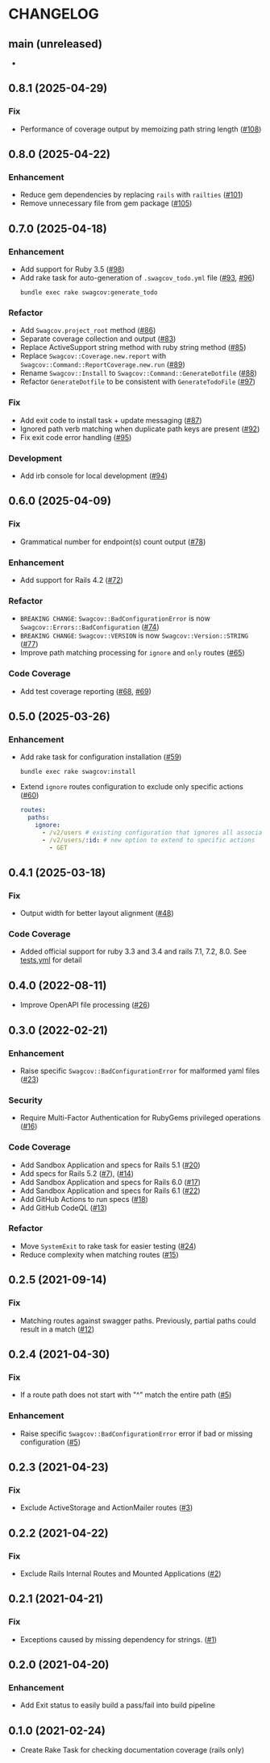 # CHANGELOG
## main (unreleased)
-

## 0.8.1 (2025-04-29)
### Fix
- Performance of coverage output by memoizing path string length ([#108](https://github.com/smridge/swagcov/pull/108))

## 0.8.0 (2025-04-22)
### Enhancement
- Reduce gem dependencies by replacing `rails` with `railties` ([#101](https://github.com/smridge/swagcov/pull/101))
- Remove unnecessary file from gem package ([#105](https://github.com/smridge/swagcov/pull/105))

## 0.7.0 (2025-04-18)
### Enhancement
- Add support for Ruby 3.5 ([#98](https://github.com/smridge/swagcov/pull/98))
- Add rake task for auto-generation of `.swagcov_todo.yml` file ([#93](https://github.com/smridge/swagcov/pull/93), [#96](https://github.com/smridge/swagcov/pull/96))
  ```shell
  bundle exec rake swagcov:generate_todo
  ```

### Refactor
- Add `Swagcov.project_root` method ([#86](https://github.com/smridge/swagcov/pull/86))
- Separate coverage collection and output ([#83](https://github.com/smridge/swagcov/pull/83))
- Replace ActiveSupport string method with ruby string method ([#85](https://github.com/smridge/swagcov/pull/85))
- Replace `Swagcov::Coverage.new.report` with `Swagcov::Command::ReportCoverage.new.run` ([#89](https://github.com/smridge/swagcov/pull/89))
- Rename `Swagcov::Install` to `Swagcov::Command::GenerateDotfile` ([#88](https://github.com/smridge/swagcov/pull/88))
- Refactor `GenerateDotfile` to be consistent with `GenerateTodoFile` ([#97](https://github.com/smridge/swagcov/pull/97))

### Fix
- Add exit code to install task + update messaging ([#87](https://github.com/smridge/swagcov/pull/87))
- Ignored path verb matching when duplicate path keys are present ([#92](https://github.com/smridge/swagcov/pull/92))
- Fix exit code error handling ([#95](https://github.com/smridge/swagcov/pull/95))

### Development
- Add irb console for local development ([#94](https://github.com/smridge/swagcov/pull/94))

## 0.6.0 (2025-04-09)
### Fix
- Grammatical number for endpoint(s) count output ([#78](https://github.com/smridge/swagcov/pull/78))

### Enhancement
- Add support for Rails 4.2 ([#72](https://github.com/smridge/swagcov/pull/72))

### Refactor
- `BREAKING CHANGE`: `Swagcov::BadConfigurationError` is now `Swagcov::Errors::BadConfiguration` ([#74](https://github.com/smridge/swagcov/pull/74))
- `BREAKING CHANGE`: `Swagcov::VERSION` is now `Swagcov::Version::STRING` ([#77](https://github.com/smridge/swagcov/pull/77))
- Improve path matching processing for `ignore` and `only` routes ([#65](https://github.com/smridge/swagcov/pull/65))

### Code Coverage
- Add test coverage reporting ([#68](https://github.com/smridge/swagcov/pull/68), [#69](https://github.com/smridge/swagcov/pull/69))

## 0.5.0 (2025-03-26)
### Enhancement
- Add rake task for configuration installation ([#59](https://github.com/smridge/swagcov/pull/59))
  ```shell
  bundle exec rake swagcov:install
  ```
- Extend `ignore` routes configuration to exclude only specific actions ([#60](https://github.com/smridge/swagcov/pull/60))
  ```yml
  routes:
    paths:
      ignore:
        - /v2/users # existing configuration that ignores all associated actions (verbs)
        - /v2/users/:id: # new option to extend to specific actions
          - GET
  ```

## 0.4.1 (2025-03-18)
### Fix
- Output width for better layout alignment ([#48](https://github.com/smridge/swagcov/pull/48))

### Code Coverage
  - Added official support for ruby 3.3 and 3.4 and rails 7.1, 7.2, 8.0. See [tests.yml](/.github/workflows/tests.yml) for detail

## 0.4.0 (2022-08-11)
  - Improve OpenAPI file processing ([#26](https://github.com/smridge/swagcov/pull/26))

## 0.3.0 (2022-02-21)
### Enhancement
- Raise specific `Swagcov::BadConfigurationError` for malformed yaml files ([#23](https://github.com/smridge/swagcov/pull/23))

### Security
- Require Multi-Factor Authentication for RubyGems privileged operations ([#16](https://github.com/smridge/swagcov/pull/16))

### Code Coverage
- Add Sandbox Application and specs for Rails 5.1 ([#20](https://github.com/smridge/swagcov/pull/20))
- Add specs for Rails 5.2 ([#7](https://github.com/smridge/swagcov/pull/7)), ([#14](https://github.com/smridge/swagcov/pull/14))
- Add Sandbox Application and specs for Rails 6.0 ([#17](https://github.com/smridge/swagcov/pull/17))
- Add Sandbox Application and specs for Rails 6.1 ([#22](https://github.com/smridge/swagcov/pull/22))
- Add GitHub Actions to run specs ([#18](https://github.com/smridge/swagcov/pull/18))
- Add GitHub CodeQL ([#13](https://github.com/smridge/swagcov/pull/13))

### Refactor
- Move `SystemExit` to rake task for easier testing ([#24](https://github.com/smridge/swagcov/pull/24))
- Reduce complexity when matching routes ([#15](https://github.com/smridge/swagcov/pull/15))

## 0.2.5 (2021-09-14)
### Fix
- Matching routes against swagger paths. Previously, partial paths could result in a match ([#12](https://github.com/smridge/swagcov/pull/12))

## 0.2.4 (2021-04-30)
### Fix
- If a route path does not start with "^" match the entire path ([#5](https://github.com/smridge/swagcov/pull/5))

### Enhancement
- Raise specific `Swagcov::BadConfigurationError` error if bad or missing configuration ([#5](https://github.com/smridge/swagcov/pull/5))

## 0.2.3 (2021-04-23)
### Fix
- Exclude ActiveStorage and ActionMailer routes ([#3](https://github.com/smridge/swagcov/pull/3))

## 0.2.2 (2021-04-22)
### Fix
- Exclude Rails Internal Routes and Mounted Applications ([#2](https://github.com/smridge/swagcov/pull/2))

## 0.2.1 (2021-04-21)
### Fix
- Exceptions caused by missing dependency for strings. ([#1](https://github.com/smridge/swagcov/pull/1))

## 0.2.0 (2021-04-20)
### Enhancement
- Add Exit status to easily build a pass/fail into build pipeline

## 0.1.0 (2021-02-24)
- Create Rake Task for checking documentation coverage (rails only)
